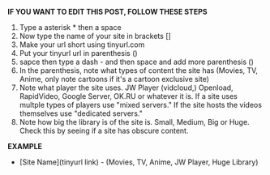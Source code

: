**IF YOU WANT TO EDIT THIS POST, FOLLOW THESE STEPS**

1. Type a asterisk * then a space
2. Now type the name of your site in brackets []
3. Make your url short using tinyurl.com
4. Put your tinyurl url in parenthesis ()
5. sapce then type a dash - and then space and add more parenthesis ()
6. In the parenthesis, note what types of content the site has (Movies, TV, Anime, only note cartoons if it's a cartoon exclusive site) 
7. Note what player the site uses. JW Player (vidcloud,) Openload, RapidVideo, Google Server, OK.RU or whatever it is. If a site uses multple types of players use "mixed servers." If the site hosts the videos themselves use "dedicated servers." 
8. Note how big the library is of the site is. Small, Medium, Big or Huge. Check this by seeing if a site has obscure content. 

**EXAMPLE**

* [Site Name](tinyurl link) - (Movies, TV, Anime, JW Player, Huge Library)




